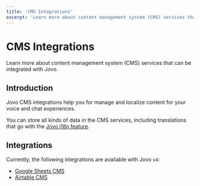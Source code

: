 ```yaml
---
title: 'CMS Integrations'
excerpt: 'Learn more about content management system (CMS) services that can be integrated with Jovo.'
---
```


# CMS Integrations

Learn more about content management system (CMS) services that can be integrated with Jovo.

## Introduction

Jovo CMS integrations help you for manage and localize content for your voice and chat experiences.

You can store all kinds of data in the CMS services, including translations that go with the [Jovo i18n feature](./i18n.md).

## Integrations

Currently, the following integrations are available with Jovo `v4`:

- [Google Sheets CMS](https://v4.jovo.tech/marketplace/cms-googlesheets)
- [Airtable CMS](https://v4.jovo.tech/marketplace/cms-airtable)
